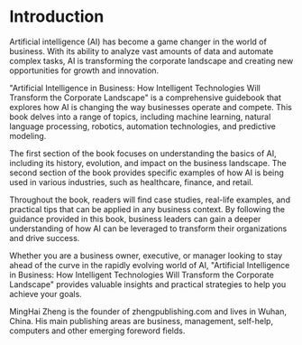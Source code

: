 # Introduction

Artificial intelligence (AI) has become a game changer in the world of business. With its ability to analyze vast amounts of data and automate complex tasks, AI is transforming the corporate landscape and creating new opportunities for growth and innovation.

"Artificial Intelligence in Business: How Intelligent Technologies Will Transform the Corporate Landscape" is a comprehensive guidebook that explores how AI is changing the way businesses operate and compete. This book delves into a range of topics, including machine learning, natural language processing, robotics, automation technologies, and predictive modeling.

The first section of the book focuses on understanding the basics of AI, including its history, evolution, and impact on the business landscape. The second section of the book provides specific examples of how AI is being used in various industries, such as healthcare, finance, and retail.

Throughout the book, readers will find case studies, real-life examples, and practical tips that can be applied in any business context. By following the guidance provided in this book, business leaders can gain a deeper understanding of how AI can be leveraged to transform their organizations and drive success.

Whether you are a business owner, executive, or manager looking to stay ahead of the curve in the rapidly evolving world of AI, "Artificial Intelligence in Business: How Intelligent Technologies Will Transform the Corporate Landscape" provides valuable insights and practical strategies to help you achieve your goals.

MingHai Zheng is the founder of zhengpublishing.com and lives in Wuhan, China. His main publishing areas are business, management, self-help, computers and other emerging foreword fields.
